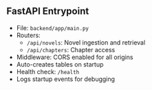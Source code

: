 ## FastAPI Entrypoint

- File: `backend/app/main.py`
- Routers:
  - `/api/novels`: Novel ingestion and retrieval
  - `/api/chapters`: Chapter access
- Middleware: CORS enabled for all origins
- Auto-creates tables on startup
- Health check: `/health`
- Logs startup events for debugging
